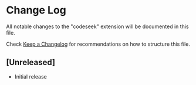 # Change Log

All notable changes to the "codeseek" extension will be documented in this file.

Check [Keep a Changelog](http://keepachangelog.com/) for recommendations on how to structure this file.

## [Unreleased]

- Initial release